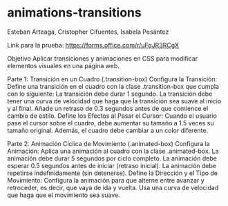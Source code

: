 # animations-transitions
Esteban Arteaga, Cristopher Cifuentes, Isabela Pesántez 

Link para la prueba: https://forms.office.com/r/uFqJR3RCgX 

Objetivo
Aplicar transiciones y animaciones en CSS para modificar elementos visuales en una página web.

Parte 1: Transición en un Cuadro (.transition-box)
Configura la Transición: Define una transición en el cuadro con la clase .transition-box que cumpla con lo siguiente:
La transición debe durar 1 segundo.
La transición debe tener una curva de velocidad que haga que la transición sea suave al inicio y al final.
Añade un retraso de 0.3 segundos antes de que comience el cambio de estilo.
Define los Efectos al Pasar el Cursor:
Cuando el usuario pase el cursor sobre el cuadro, debe aumentar su tamaño a 1.5 veces su tamaño original.
Además, el cuadro debe cambiar a un color diferente.

Parte 2: Animación Cíclica de Movimiento (.animated-box)
Configura la Animación:
Aplica una animación al cuadro con la clase .animated-box.
La animación debe durar 5 segundos por ciclo completo.
La animación debe esperar 0.5 segundos antes de iniciar (retraso inicial).
La animación debe repetirse indefinidamente (sin detenerse).
Define la Dirección y el Tipo de Movimiento:
Configura la animación para que alterne entre avanzar y retroceder, es decir, que vaya de ida y vuelta.
Usa una curva de velocidad que haga que el movimiento sea suave.

